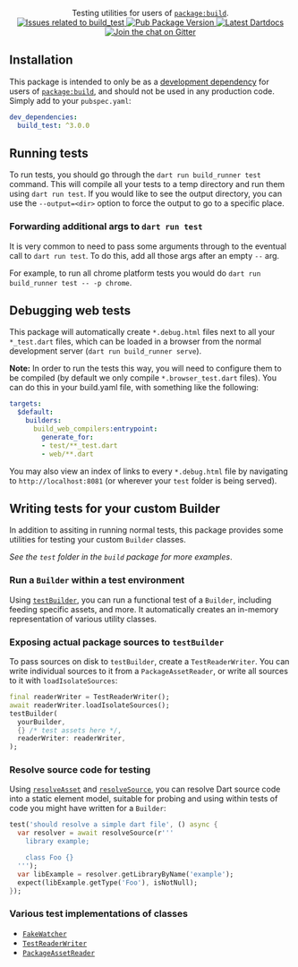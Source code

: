 <p align="center">
  Testing utilities for users of <a href="https://pub.dev/packages/build"><code>package:build</code></a>.
  <br>
  <a href="https://github.com/dart-lang/build/labels/package%3Abuild_test">
    <img src="https://img.shields.io/github/issues-raw/dart-lang/build/package%3Abuild_test.svg" alt="Issues related to build_test" />
  </a>
  <a href="https://pub.dev/packages/build_test">
    <img src="https://img.shields.io/pub/v/build_test.svg" alt="Pub Package Version" />
  </a>
  <a href="https://pub.dev/documentation/build_test/latest">
    <img src="https://img.shields.io/badge/dartdocs-latest-blue.svg" alt="Latest Dartdocs" />
  </a>
  <a href="https://gitter.im/dart-lang/build">
    <img src="https://badges.gitter.im/dart-lang/build.svg" alt="Join the chat on Gitter" />
  </a>
</p>

## Installation

This package is intended to only be as a [development dependency][] for users
of [`package:build`][], and should not be used in any production code. Simply
add to your `pubspec.yaml`:

```yaml
dev_dependencies:
  build_test: ^3.0.0
```

## Running tests

To run tests, you should go through the `dart run build_runner test` command.
This will compile all your tests to a temp directory and run them using
`dart run test`. If you would like to see the output directory, you can use the
`--output=<dir>` option to force the output to go to a specific place.

### Forwarding additional args to `dart run test`

It is very common to need to pass some arguments through to the eventual call
to `dart run test`. To do this, add all those args after an empty `--` arg.

For example, to run all chrome platform tests you would do
`dart run build_runner test -- -p chrome`.

## Debugging web tests

This package will automatically create `*.debug.html` files next to all your
`*_test.dart` files, which can be loaded in a browser from the normal
development server (`dart run build_runner serve`).

**Note:** In order to run the tests this way, you will need to configure them
to be compiled (by default we only compile `*.browser_test.dart` files). You
can do this in your build.yaml file, with something like the following:

```yaml
targets:
  $default:
    builders:
      build_web_compilers:entrypoint:
        generate_for:
        - test/**_test.dart
        - web/**.dart
```

You may also view an index of links to every `*.debug.html` file by navigating
to `http://localhost:8081` (or wherever your `test` folder is being served).

## Writing tests for your custom Builder

In addition to assiting in running normal tests, this package provides some
utilities for testing your custom `Builder` classes.

_See the `test` folder in the `build` package for more examples_.

### Run a `Builder` within a test environment

Using [`testBuilder`][api:testBuilder], you can run a functional test of a
`Builder`, including feeding specific assets, and more. It automatically
creates an in-memory representation of various utility classes.

### Exposing actual package sources to `testBuilder`

To pass sources on disk to `testBuilder`, create a `TestReaderWriter`. You can
write individual sources to it from a `PackageAssetReader`, or write all sources
to it with `loadIsolateSources`:

```dart
final readerWriter = TestReaderWriter();
await readerWriter.loadIsolateSources();
testBuilder(
  yourBuilder,
  {} /* test assets here */,
  readerWriter: readerWriter,
);
```

### Resolve source code for testing

Using [`resolveAsset`][api:resolveAsset] and
[`resolveSource`][api:resolveSource], you can resolve Dart source code into a
static element model, suitable for probing and using within tests of code you
might have written for a `Builder`:

```dart
test('should resolve a simple dart file', () async {
  var resolver = await resolveSource(r'''
    library example;

    class Foo {}
  ''');
  var libExample = resolver.getLibraryByName('example');
  expect(libExample.getType('Foo'), isNotNull);
});
```

### Various test implementations of classes

* [`FakeWatcher`][api:FakeWatcher]
* [`TestReaderWriter`][api:TestReaderWriter]
* [`PackageAssetReader`][api:PackageAssetReader]

[development dependency]: https://dart.dev/tools/pub/dependencies#dev-dependencies
[`package:build`]: https://pub.dev/packages/build

[api:FakeWatcher]: https://pub.dev/documentation/build_test/latest/build_test/FakeWatcher-class.html
[api:TestReaderWriter]: https://pub.dev/documentation/build_test/latest/build_test/TestReaderWriter-class.html
[api:PackageAssetReader]: https://pub.dev/documentation/build_test/latest/build_test/PackageAssetReader-class.html

[api:resolveAsset]: https://pub.dev/documentation/build_test/latest/build_test/resolveAsset.html
[api:resolveSource]: https://pub.dev/documentation/build_test/latest/build_test/resolveSource.html
[api:testBuilder]: https://pub.dev/documentation/build_test/latest/build_test/testBuilder.html

